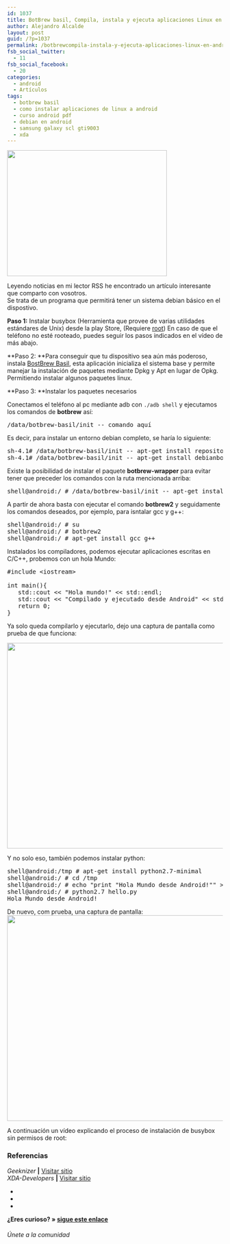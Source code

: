 ```yaml
---
id: 1037
title: BotBrew basil, Compila, instala y ejecuta aplicaciones Linux en Android
author: Alejandro Alcalde
layout: post
guid: /?p=1037
permalink: /botbrewcompila-instala-y-ejecuta-aplicaciones-linux-en-android/
fsb_social_twitter:
  - 11
fsb_social_facebook:
  - 20
categories:
  - android
  - Artículos
tags:
  - botbrew basil
  - como instalar aplicaciones de linux a android
  - curso android pdf
  - debian en android
  - samsung galaxy scl gti9003
  - xda
---
```

<img class="alignleft size-full wp-image-1038" title="linux-apps-on-android" src="http://elbauldelprogramador.com/content/uploads/2012/12/linux-apps-on-android1.jpg" alt="" width="373" height="294" />

Leyendo noticias en mi lector RSS he encontrado un artículo interesante que comparto con vosotros.  
Se trata de un programa que permitirá tener un sistema debian básico en el dispostivo.

**Paso 1:** Instalar busybox (Herramienta que provee de varias utilidades estándares de Unix) desde la play Store, (Requiere [root][1]) En caso de que el teléfono no esté rooteado, puedes seguir los pasos indicados en el vídeo de más abajo.

**Paso 2: **Para conseguir que tu dispositivo sea aún más poderoso, instala <a href="https://play.google.com/store/apps/details?id=com.botbrew.basil" target="_blank">BostBrew Basil</a>, esta aplicación inicializa el sistema base y permite manejar la instalación de paquetes mediante Dpkg y Apt en lugar de Opkg. Permitiendo instalar algunos paquetes linux.

**Paso 3: **Instalar los paquetes necesarios  
  
<!--more-->

  
Conectamos el teléfono al pc mediante adb con `./adb shell` y ejecutamos los comandos de **botbrew** así:

<pre lang="bash">/data/botbrew-basil/init -- comando aquí
</pre>

Es decir, para instalar un entorno debian completo, se haría lo siguiente:

<pre lang="bash">sh-4.1# /data/botbrew-basil/init -- apt-get install repository-emdebian
sh-4.1# /data/botbrew-basil/init -- apt-get install debianbotbrew-debian-minimal
</pre>

Existe la posibilidad de instalar el paquete **botbrew-wrapper** para evitar tener que preceder los comandos con la ruta mencionada arriba:

<pre lang="bash">shell@android:/ # /data/botbrew-basil/init -- apt-get install botbrew-wrapper
</pre>

A partir de ahora basta con ejecutar el comando **botbrew2** y seguidamente los comandos deseados, por ejemplo, para isntalar gcc y g++:

<pre lang="bash">shell@android:/ # su
shell@android:/ # botbrew2
shell@android:/ # apt-get install gcc g++
</pre>

Instalados los compiladores, podemos ejecutar aplicaciones escritas en C/C++, probemos con un hola Mundo:

<pre lang="cpp">#include &lt;iostream>

int main(){
   std::cout &lt;&lt; "Hola mundo!" &lt;&lt; std::endl;   
   std::cout &lt;&lt; "Compilado y ejecutado desde Android" &lt;&lt; std::endl;
   return 0; 
}
</pre>

Ya solo queda compilarlo y ejecutarlo, dejo una captura de pantalla como prueba de que funciona:

<img src="http://elbauldelprogramador.com/content/uploads/2012/12/Screenshot_2012-12-04-17-14-141.png" alt="" title="Compilando código C/C++ en android" width="800" height="480" class="aligncenter size-full wp-image-1039" />

Y no solo eso, también podemos instalar python:

<pre lang="python">shell@android:/tmp # apt-get install python2.7-minimal
shell@android:/ # cd /tmp
shell@android:/ # echo "print "Hola Mundo desde Android!"" >> hello.py
shell@android:/ # python2.7 hello.py
Hola Mundo desde Android!
</pre>

De nuevo, com prueba, una captura de pantalla:  
<img src="http://elbauldelprogramador.com/content/uploads/2012/12/Screenshot_2012-12-04-17-32-141.png" alt="" title="Ejecutando programas en python desde Android" width="800" height="480" class="aligncenter size-full wp-image-1040" />

A continuación un vídeo explicando el proceso de instalación de busybox sin permisos de root:



### Referencias

*Geeknizer* **|** <a href="http://geeknizer.com/install-run-linux-applications-on-android/" target="_blank">Visitar sitio</a>  
*XDA-Developers* **|** <a href="http://forum.xda-developers.com/showpost.php?p=26261600&#038;postcount=119" target="_blank">Visitar sitio</a>

<div class="sharedaddy">
  <div class="sd-content">
    <ul>
      <li>
        <a class="hastip" rel="nofollow" href="http://twitter.com/home?status=BotBrew basil, Compila, instala y ejecuta aplicaciones Linux en Android+http://elbauldelprogramador.com/botbrewcompila-instala-y-ejecuta-aplicaciones-linux-en-android/+V%C3%ADa+%40elbaulp" onclick="javascript:window.open(this.href, '', 'menubar=no,toolbar=no,resizable=yes,scrollbars=yes,height=600,width=600');return false;" title="Compartir en Twitter" target="_blank"><span class="iconbox-title"><i class="icon-twitter icon-2x"></i></span></a>
      </li>
      <li>
        <a class="hastip" rel="nofollow" href="http://www.facebook.com/sharer.php?u=http://elbauldelprogramador.com/botbrewcompila-instala-y-ejecuta-aplicaciones-linux-en-android/&t=BotBrew basil, Compila, instala y ejecuta aplicaciones Linux en Android+http://elbauldelprogramador.com/botbrewcompila-instala-y-ejecuta-aplicaciones-linux-en-android/+V%C3%ADa+%40elbaulp" onclick="javascript:window.open(this.href, '', 'menubar=no,toolbar=no,resizable=yes,scrollbars=yes,height=600,width=600');return false;" title="Compartir en Facebook" target="_blank"><span class="iconbox-title"><i class="icon-facebook icon-2x"></i></span></a>
      </li>
      <li>
        <a class="hastip" rel="nofollow" href="https://plus.google.com/share?url=BotBrew basil, Compila, instala y ejecuta aplicaciones Linux en Android+http://elbauldelprogramador.com/botbrewcompila-instala-y-ejecuta-aplicaciones-linux-en-android/+V%C3%ADa+%40elbaulp" onclick="javascript:window.open(this.href, '', 'menubar=no,toolbar=no,resizable=yes,scrollbars=yes,height=600,width=600');return false;" title="Compartir en G+" target="_blank"><span class="iconbox-title"><i class="icon-google-plus icon-2x"></i></span></a>
      </li>
    </ul>
  </div>
</div>

<span id="socialbottom" class="highlight style-2">

<p>
  <strong>¿Eres curioso? » <a onclick="javascript:_gaq.push(['_trackEvent','random','click-random']);" href="/index.php?random=1">sigue este enlace</a></strong>
</p>

<h6>
  Únete a la comunidad
</h6>

<div class="iconsc hastip" title="2240 seguidores">
  <a href="http://twitter.com/elbaulp" target="_blank"><i class="icon-twitter"></i></a>
</div>

<div class="iconsc hastip" title="2452 fans">
  <a href="http://facebook.com/elbauldelprogramador" target="_blank"><i class="icon-facebook"></i></a>
</div>

<div class="iconsc hastip" title="0 +1s">
  <a href="http://plus.google.com/+Elbauldelprogramador" target="_blank"><i class="icon-google-plus"></i></a>
</div>

<div class="iconsc hastip" title="Repositorios">
  <a href="http://github.com/algui91" target="_blank"><i class="icon-github"></i></a>
</div>

<div class="iconsc hastip" title="Feed RSS">
  <a href="http://elbauldelprogramador.com/feed" target="_blank"><i class="icon-rss"></i></a>
</div></span>

 [1]: /aplicaciones/rootear-samsung-galaxy-s-gt-i9003/ "Rootear Samsung Galaxy S GT-I9003"